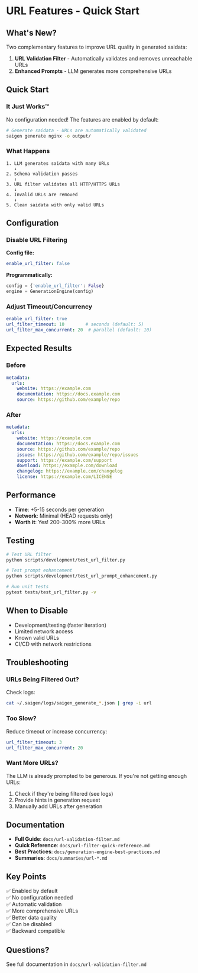 # URL Features - Quick Start

## What's New?

Two complementary features to improve URL quality in generated saidata:

1. **URL Validation Filter** - Automatically validates and removes unreachable URLs
2. **Enhanced Prompts** - LLM generates more comprehensive URLs

## Quick Start

### It Just Works™

No configuration needed! The features are enabled by default:

```bash
# Generate saidata - URLs are automatically validated
saigen generate nginx -o output/
```

### What Happens

```
1. LLM generates saidata with many URLs
   ↓
2. Schema validation passes
   ↓
3. URL filter validates all HTTP/HTTPS URLs
   ↓
4. Invalid URLs are removed
   ↓
5. Clean saidata with only valid URLs
```

## Configuration

### Disable URL Filtering

**Config file:**
```yaml
enable_url_filter: false
```

**Programmatically:**
```python
config = {'enable_url_filter': False}
engine = GenerationEngine(config)
```

### Adjust Timeout/Concurrency

```yaml
enable_url_filter: true
url_filter_timeout: 10        # seconds (default: 5)
url_filter_max_concurrent: 20  # parallel (default: 10)
```

## Expected Results

### Before
```yaml
metadata:
  urls:
    website: https://example.com
    documentation: https://docs.example.com
    source: https://github.com/example/repo
```

### After
```yaml
metadata:
  urls:
    website: https://example.com
    documentation: https://docs.example.com
    source: https://github.com/example/repo
    issues: https://github.com/example/repo/issues
    support: https://example.com/support
    download: https://example.com/download
    changelog: https://example.com/changelog
    license: https://example.com/LICENSE
```

## Performance

- **Time**: +5-15 seconds per generation
- **Network**: Minimal (HEAD requests only)
- **Worth it**: Yes! 200-300% more URLs

## Testing

```bash
# Test URL filter
python scripts/development/test_url_filter.py

# Test prompt enhancement
python scripts/development/test_url_prompt_enhancement.py

# Run unit tests
pytest tests/test_url_filter.py -v
```

## When to Disable

- Development/testing (faster iteration)
- Limited network access
- Known valid URLs
- CI/CD with network restrictions

## Troubleshooting

### URLs Being Filtered Out?

Check logs:
```bash
cat ~/.saigen/logs/saigen_generate_*.json | grep -i url
```

### Too Slow?

Reduce timeout or increase concurrency:
```yaml
url_filter_timeout: 3
url_filter_max_concurrent: 20
```

### Want More URLs?

The LLM is already prompted to be generous. If you're not getting enough URLs:
1. Check if they're being filtered (see logs)
2. Provide hints in generation request
3. Manually add URLs after generation

## Documentation

- **Full Guide**: `docs/url-validation-filter.md`
- **Quick Reference**: `docs/url-filter-quick-reference.md`
- **Best Practices**: `docs/generation-engine-best-practices.md`
- **Summaries**: `docs/summaries/url-*.md`

## Key Points

✅ Enabled by default  
✅ No configuration needed  
✅ Automatic validation  
✅ More comprehensive URLs  
✅ Better data quality  
✅ Can be disabled  
✅ Backward compatible  

## Questions?

See full documentation in `docs/url-validation-filter.md`
